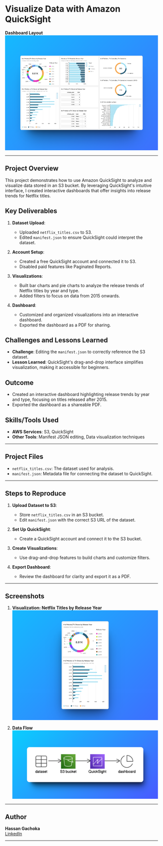# Visualize Data with Amazon QuickSight

**Dashboard Layout**
   ![Dashboard](./Images/Dashboard.png)

---

## Project Overview
This project demonstrates how to use Amazon QuickSight to analyze and visualize data stored in an S3 bucket. By leveraging QuickSight's intuitive interface, I created interactive dashboards that offer insights into release trends for Netflix titles.

## Key Deliverables
1. **Dataset Upload**:
   - Uploaded `netflix_titles.csv` to S3.
   - Edited `manifest.json` to ensure QuickSight could interpret the dataset.

2. **Account Setup**:
   - Created a free QuickSight account and connected it to S3.
   - Disabled paid features like Paginated Reports.

3. **Visualizations**:
   - Built bar charts and pie charts to analyze the release trends of Netflix titles by year and type.
   - Added filters to focus on data from 2015 onwards.

4. **Dashboard**:
   - Customized and organized visualizations into an interactive dashboard.
   - Exported the dashboard as a PDF for sharing.

## Challenges and Lessons Learned
- **Challenge**: Editing the `manifest.json` to correctly reference the S3 dataset.
- **Lesson Learned**: QuickSight's drag-and-drop interface simplifies visualization, making it accessible for beginners.

## Outcome
- Created an interactive dashboard highlighting release trends by year and type, focusing on titles released after 2015.
- Exported the dashboard as a shareable PDF.

## Skills/Tools Used
- **AWS Services**: S3, QuickSight
- **Other Tools**: Manifest JSON editing, Data visualization techniques

---

## Project Files
- `netflix_titles.csv`: The dataset used for analysis.
- `manifest.json`: Metadata file for connecting the dataset to QuickSight.

---

## Steps to Reproduce
1. **Upload Dataset to S3**:
   - Store `netflix_titles.csv` in an S3 bucket.
   - Edit `manifest.json` with the correct S3 URL of the dataset.

2. **Set Up QuickSight**:
   - Create a QuickSight account and connect it to the S3 bucket.

3. **Create Visualizations**:
   - Use drag-and-drop features to build charts and customize filters.

4. **Export Dashboard**:
   - Review the dashboard for clarity and export it as a PDF.

---

## Screenshots
1. **Visualization: Netflix Titles by Release Year**
   ![Netflix Titles by Year](./Images/Netflix_Titles_Year.png)

2. **Data Flow**
   ![Data Flow](./Images/Workflow.png)

---

## Author
**Hassan Gachoka**  
[LinkedIn](https://linkedin.com/in/gachokahassan)

---
